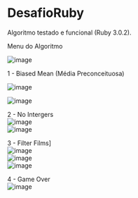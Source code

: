 # DesafioRuby
Algoritmo testado e funcional (Ruby 3.0.2).

Menu do Algoritmo

![image](https://user-images.githubusercontent.com/56732109/138616002-7cab98cf-da0f-472f-bb49-b6d9a7a792b8.png)

1 - Biased Mean (Média Preconceituosa)

![image](https://user-images.githubusercontent.com/56732109/138616057-8dff7004-31ff-4518-8619-5ed34ba0b097.png)

![image](https://user-images.githubusercontent.com/56732109/138616075-aafb6474-ac8f-443d-a161-cf8669a58886.png)

2 - No Intergers  
![image](https://user-images.githubusercontent.com/56732109/138616181-b093f39d-3983-4de6-a73a-3109df1aabaa.png)
</br>
![image](https://user-images.githubusercontent.com/56732109/138616189-c91b7586-e58a-4a00-9132-45151de3a51e.png)


3 - Filter Films]
</br>
![image](https://user-images.githubusercontent.com/56732109/138616301-e94e0811-90fb-4fa3-a8d2-66a8e994e4da.png)
</br>
![image](https://user-images.githubusercontent.com/56732109/138616316-b5b23888-01dd-4906-bad7-059c4f988ca8.png)
</br>
![image](https://user-images.githubusercontent.com/56732109/138616381-dcba8d57-7b4f-4a31-be00-e2adf5acd596.png)



4 - Game Over
</br>
![image](https://user-images.githubusercontent.com/56732109/138616435-14f3cf97-af3a-4d59-be78-7a0a7ce95c49.png)




